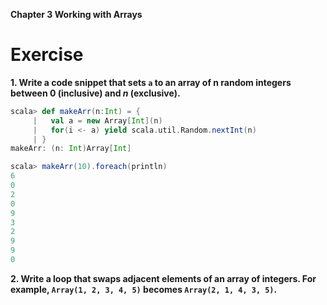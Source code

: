 **Chapter 3 Working with Arrays**

# Exercise
**1. Write a code snippet that sets `a` to an array of n random integers between $0$ (inclusive) and $n$ (exclusive).**

```scala
scala> def makeArr(n:Int) = {
     |   val a = new Array[Int](n)
     |   for(i <- a) yield scala.util.Random.nextInt(n)
     | }
makeArr: (n: Int)Array[Int]

scala> makeArr(10).foreach(println)
6
0
2
0
9
3
2
9
9
0
```

**2.  Write a loop that swaps adjacent elements of an array of integers. For example, `Array(1, 2, 3, 4, 5)` becomes `Array(2, 1, 4, 3, 5)`.**
